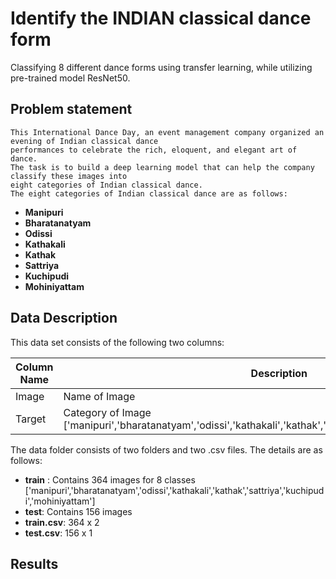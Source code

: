 # Identify the INDIAN classical dance form
Classifying 8 different dance forms using transfer learning, while utilizing pre-trained model ResNet50.


## Problem statement
```
This International Dance Day, an event management company organized an evening of Indian classical dance 
performances to celebrate the rich, eloquent, and elegant art of dance. 
The task is to build a deep learning model that can help the company classify these images into 
eight categories of Indian classical dance.
The eight categories of Indian classical dance are as follows:
```
* **Manipuri**
* **Bharatanatyam**
* **Odissi**
* **Kathakali**
* **Kathak**
* **Sattriya**
* **Kuchipudi**
* **Mohiniyattam**





## Data Description
This data set consists of the following two columns:

Column Name | Description
------------- | -------------
Image  | Name of Image
Target  | 	Category of Image ['manipuri','bharatanatyam','odissi','kathakali','kathak','sattriya','kuchipudi','mohiniyattam']

The data folder consists of two folders and two .csv files. The details are as follows:
* **train** : Contains 364 images for 8 classes ['manipuri','bharatanatyam','odissi','kathakali','kathak','sattriya','kuchipudi','mohiniyattam']
* **test**: Contains 156 images
* **train.csv**: 364 x 2
* **test.csv**: 156 x 1




## Results 
```

```
